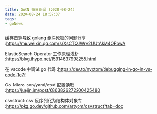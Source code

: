```yaml
---
title: GoCN 每日新闻 (2020-08-24)
date: 2020-08-24 18:55:37
tags:
- goNews
---
```

缓存击穿导致 golang 组件死锁的问题分享 :https://mp.weixin.qq.com/s/XsCTQJWry2UUtAkM4OFbwA

ElasticSearch Operator 工作原理浅析 :https://blog.ihypo.net/15914637998255.html

在 vscode 中调试 go 代码 :https://dev.to/nyxtom/debugging-in-go-in-vs-code-1c7f

Go-Micro json/yaml/etcd 配置读取 :https://juejin.im/post/6863826272200425480

csvstruct: csv 反序列化为结构体对象库  :https://pkg.go.dev/github.com/artyom/csvstruct?tab=doc

